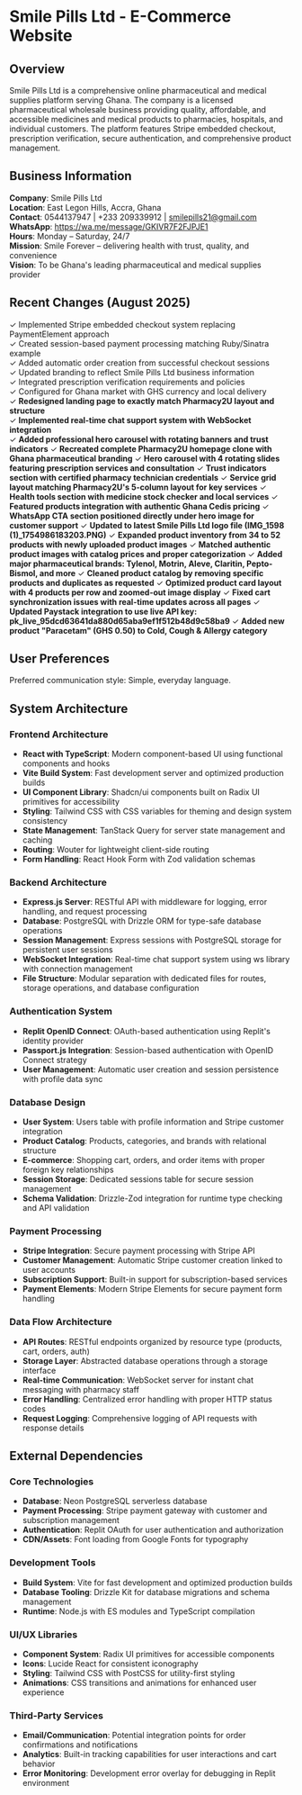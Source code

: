 # Smile Pills Ltd - E-Commerce Website

## Overview

Smile Pills Ltd is a comprehensive online pharmaceutical and medical supplies platform serving Ghana. The company is a licensed pharmaceutical wholesale business providing quality, affordable, and accessible medicines and medical products to pharmacies, hospitals, and individual customers. The platform features Stripe embedded checkout, prescription verification, secure authentication, and comprehensive product management.

## Business Information

**Company**: Smile Pills Ltd  
**Location**: East Legon Hills, Accra, Ghana  
**Contact**: 0544137947 | +233 209339912 | smilepills21@gmail.com  
**WhatsApp**: https://wa.me/message/GKIVR7F2FJPJE1  
**Hours**: Monday – Saturday, 24/7  
**Mission**: Smile Forever – delivering health with trust, quality, and convenience  
**Vision**: To be Ghana's leading pharmaceutical and medical supplies provider  

## Recent Changes (August 2025)

✓ Implemented Stripe embedded checkout system replacing PaymentElement approach  
✓ Created session-based payment processing matching Ruby/Sinatra example  
✓ Added automatic order creation from successful checkout sessions  
✓ Updated branding to reflect Smile Pills Ltd business information  
✓ Integrated prescription verification requirements and policies  
✓ Configured for Ghana market with GHS currency and local delivery  
✓ **Redesigned landing page to exactly match Pharmacy2U layout and structure**  
✓ **Implemented real-time chat support system with WebSocket integration**  
✓ **Added professional hero carousel with rotating banners and trust indicators**
✓ **Recreated complete Pharmacy2U homepage clone with Ghana pharmaceutical branding**
✓ **Hero carousel with 4 rotating slides featuring prescription services and consultation**
✓ **Trust indicators section with certified pharmacy technician credentials**
✓ **Service grid layout matching Pharmacy2U's 5-column layout for key services**
✓ **Health tools section with medicine stock checker and local services**
✓ **Featured products integration with authentic Ghana Cedis pricing**
✓ **WhatsApp CTA section positioned directly under hero image for customer support**
✓ **Updated to latest Smile Pills Ltd logo file (IMG_1598 (1)_1754986183203.PNG)**
✓ **Expanded product inventory from 34 to 52 products with newly uploaded product images**
✓ **Matched authentic product images with catalog prices and proper categorization**
✓ **Added major pharmaceutical brands: Tylenol, Motrin, Aleve, Claritin, Pepto-Bismol, and more**
✓ **Cleaned product catalog by removing specific products and duplicates as requested**
✓ **Optimized product card layout with 4 products per row and zoomed-out image display**
✓ **Fixed cart synchronization issues with real-time updates across all pages**
✓ **Updated Paystack integration to use live API key: pk_live_95dcd63641da880d65aba9ef1f512b48d9c58ba9**
✓ **Added new product "Paracetam" (GHS 0.50) to Cold, Cough & Allergy category**

## User Preferences

Preferred communication style: Simple, everyday language.

## System Architecture

### Frontend Architecture
- **React with TypeScript**: Modern component-based UI using functional components and hooks
- **Vite Build System**: Fast development server and optimized production builds
- **UI Component Library**: Shadcn/ui components built on Radix UI primitives for accessibility
- **Styling**: Tailwind CSS with CSS variables for theming and design system consistency
- **State Management**: TanStack Query for server state management and caching
- **Routing**: Wouter for lightweight client-side routing
- **Form Handling**: React Hook Form with Zod validation schemas

### Backend Architecture
- **Express.js Server**: RESTful API with middleware for logging, error handling, and request processing
- **Database**: PostgreSQL with Drizzle ORM for type-safe database operations
- **Session Management**: Express sessions with PostgreSQL storage for persistent user sessions
- **WebSocket Integration**: Real-time chat support system using ws library with connection management
- **File Structure**: Modular separation with dedicated files for routes, storage operations, and database configuration

### Authentication System
- **Replit OpenID Connect**: OAuth-based authentication using Replit's identity provider
- **Passport.js Integration**: Session-based authentication with OpenID Connect strategy
- **User Management**: Automatic user creation and session persistence with profile data sync

### Database Design
- **User System**: Users table with profile information and Stripe customer integration
- **Product Catalog**: Products, categories, and brands with relational structure
- **E-commerce**: Shopping cart, orders, and order items with proper foreign key relationships
- **Session Storage**: Dedicated sessions table for secure session management
- **Schema Validation**: Drizzle-Zod integration for runtime type checking and API validation

### Payment Processing
- **Stripe Integration**: Secure payment processing with Stripe API
- **Customer Management**: Automatic Stripe customer creation linked to user accounts
- **Subscription Support**: Built-in support for subscription-based services
- **Payment Elements**: Modern Stripe Elements for secure payment form handling

### Data Flow Architecture
- **API Routes**: RESTful endpoints organized by resource type (products, cart, orders, auth)
- **Storage Layer**: Abstracted database operations through a storage interface
- **Real-time Communication**: WebSocket server for instant chat messaging with pharmacy staff
- **Error Handling**: Centralized error handling with proper HTTP status codes
- **Request Logging**: Comprehensive logging of API requests with response details

## External Dependencies

### Core Technologies
- **Database**: Neon PostgreSQL serverless database
- **Payment Processing**: Stripe payment gateway with customer and subscription management
- **Authentication**: Replit OAuth for user authentication and authorization
- **CDN/Assets**: Font loading from Google Fonts for typography

### Development Tools
- **Build System**: Vite for fast development and optimized production builds
- **Database Tooling**: Drizzle Kit for database migrations and schema management
- **Runtime**: Node.js with ES modules and TypeScript compilation

### UI/UX Libraries
- **Component System**: Radix UI primitives for accessible components
- **Icons**: Lucide React for consistent iconography
- **Styling**: Tailwind CSS with PostCSS for utility-first styling
- **Animations**: CSS transitions and animations for enhanced user experience

### Third-Party Services
- **Email/Communication**: Potential integration points for order confirmations and notifications
- **Analytics**: Built-in tracking capabilities for user interactions and cart behavior
- **Error Monitoring**: Development error overlay for debugging in Replit environment